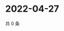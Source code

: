 # 2022-04-27

共 0 条

<!-- BEGIN WEIBO -->
<!-- 最后更新时间 Wed Apr 27 2022 00:02:18 GMT+0800 (China Standard Time) -->

<!-- END WEIBO -->
